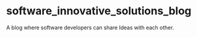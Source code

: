 # software_innovative_solutions_blog
A blog where software developers can share Ideas with each other.
